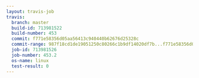 ```yaml
---
layout: travis-job
travis:
  branch: master
  build-id: 713981522
  build-number: 453
  commit: f771e58356d05aa56413c940440b62676d25328c
  commit-range: 987f18cd1de19051250c80266c1b9df14020df7b...f771e58356d05aa56413c940440b62676d25328c
  job-id: 713981526
  job-number: 453.2
  os-name: linux
  test-result: 0
---
```

